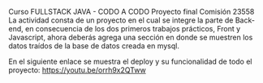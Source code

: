 Curso FULLSTACK JAVA - CODO A CODO
Proyecto final
 Comisión 23558
La actividad consta de un proyecto en el cual se integre la parte de Back-end, en consecuencia de los dos primeros trabajos prácticos, Front y Javascript, ahora deberás agrega una sección en donde se muestren los datos traídos de la base de datos creada en mysql.

En el siguiente enlace se muestra el deploy y su funcionalidad de todo el proyecto:
https://youtu.be/orrh9x2QTww
